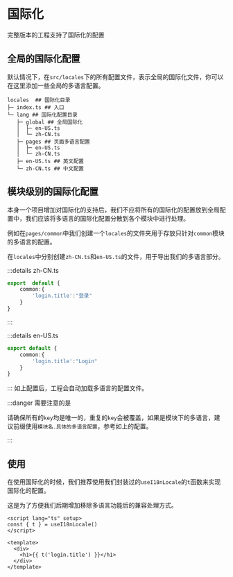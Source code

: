 # 国际化

完整版本的工程支持了国际化的配置

## 全局的国际化配置

默认情况下，在`src/locales`下的所有配置文件，表示全局的国际化文件，你可以在这里添加一些全局的多语言配置。

```
locales  ## 国际化目录
├─ index.ts ## 入口
└─ lang ## 国际化配置目录
   ├─ global ## 全局国际化
   │  ├─ en-US.ts
   │  └─ zh-CN.ts
   ├─ pages ## 页面多语言配置
   │  ├─ en-US.ts
   │  └─ zh-CN.ts
   ├─ en-US.ts ## 英文配置
   └─ zh-CN.ts ## 中文配置
```

## 模块级别的国际化配置

本身一个项目增加对国际化的支持后，我们不应将所有的国际化的配置放到全局配置中，我们应该将多语言的国际化配置分散到各个模块中进行处理。

例如在`pages/common`中我们创建一个`locales`的文件夹用于存放只针对`common`模块的多语言的配置。

在`locales`中分别创建`zh-CN.ts`和`en-US.ts`的文件，用于导出我们的多语言部分。

:::details zh-CN.ts

```ts
export  default {
    common:{
        'login.title':"登录"
    }
}

```
:::

:::details en-US.ts

```ts
export default {
    common:{
        'login.title':"Login"
    }
}
```
:::
如上配置后，工程会自动加载多语言的配置文件。

:::danger 需要注意的是

请确保所有的`key`均是唯一的，重复的`key`会被覆盖，如果是模块下的多语言，建议前缀使用`模块名.具体的多语言配置`，参考如上的配置。

:::

## 使用

在使用国际化的时候，我们推荐使用我们封装过的`useI18nLocale`的`t`函数来实现国际化的配置。

这是为了方便我们后期增加移除多语言功能后的兼容处理方式。

```vue
<script lang="ts" setup>
const { t } = useI18nLocale()
</script>

<template>
  <div>
    <h1>{{ t('login.title') }}</h1>
  </div>
</template>
```

